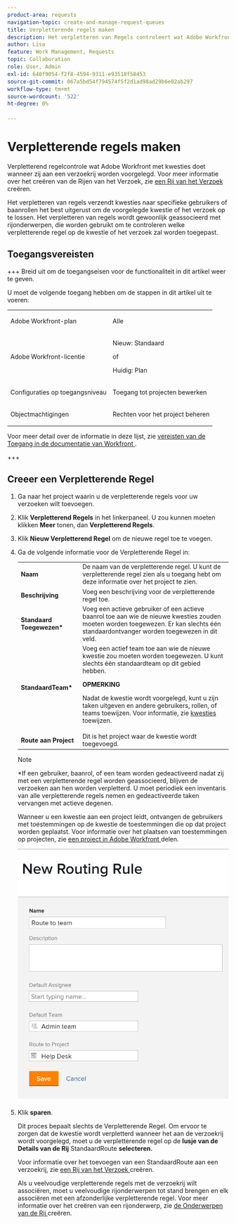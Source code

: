 ```yaml
---
product-area: requests
navigation-topic: create-and-manage-request-queues
title: Verpletterende regels maken
description: Het verpletteren van Regels controleert wat Adobe Workfront met kwesties doet wanneer zij aan een Rij van het Verzoek worden voorgelegd. Zie Een aanvraagwachtrij maken voor meer informatie over het maken van aanvraagwachtrijen.
author: Lisa
feature: Work Management, Requests
topic: Collaboration
role: User, Admin
exl-id: 640f9054-f2f8-4594-9311-e93518f58453
source-git-commit: 067a5bd54f794574f5f2d1ad98ad29b6e02ab297
workflow-type: tm+mt
source-wordcount: '522'
ht-degree: 0%

---
```


# Verpletterende regels maken

<!-- Audited: 12/2023 -->

Verpletterend regelcontrole wat Adobe Workfront met kwesties doet wanneer zij aan een verzoekrij worden voorgelegd. Voor meer informatie over het creëren van de Rijen van het Verzoek, zie [ een Rij van het Verzoek ](../../../manage-work/requests/create-and-manage-request-queues/create-request-queue.md) creëren.

Het verpletteren van regels verzendt kwesties naar specifieke gebruikers of baanrollen het best uitgerust om de voorgelegde kwestie of het verzoek op te lossen. Het verpletteren van regels wordt gewoonlijk geassocieerd met rijonderwerpen, die worden gebruikt om te controleren welke verpletterende regel op de kwestie of het verzoek zal worden toegepast.

## Toegangsvereisten

+++ Breid uit om de toegangseisen voor de functionaliteit in dit artikel weer te geven.

<!--drafted - replace the table at P&P:

<table style="table-layout:auto"> 
 <col> 
 <col> 
 <tbody> 
  <tr> 
   <td role="rowheader">Adobe Workfront plan*</td> 
   <td> <p>Any </p> </td> 
  </tr> 
  <tr> 
   <td role="rowheader">Adobe Workfront license*</td> 
   <td> <p>Current license: Standard </p> 
   Or
   <p>Legacy license: Plan </p> </td> 
  </tr> 
  <tr> 
   <td role="rowheader">Access level configurations*</td> 
   <td> <p>Edit access to Projects</p> <p><b>NOTE</b>
   
   If you still don't have access, ask your Workfront administrator if they set additional restrictions in your access level. For information on how a Workfront administrator can modify your access level, see <a href="../../../administration-and-setup/add-users/configure-and-grant-access/create-modify-access-levels.md" class="MCXref xref">Create or modify custom access levels</a>.</p> </td> 
  </tr> 
  <tr> 
   <td role="rowheader">Object permissions</td> 
   <td> <p> Manage permissions to the project</p> <p>For information on requesting additional access, see <a href="../../../workfront-basics/grant-and-request-access-to-objects/request-access.md" class="MCXref xref">Request access to objects </a>.</p> </td> 
  </tr> 
 </tbody> 
</table>
-->

U moet de volgende toegang hebben om de stappen in dit artikel uit te voeren:

<table style="table-layout:auto"> 
 <col> 
 <col> 
 <tbody> 
  <tr> 
   <td role="rowheader">Adobe Workfront-plan</td> 
   <td> <p>Alle </p> </td> 
  </tr> 
  <tr> 
   <td role="rowheader">Adobe Workfront-licentie</td> 
   <td>
    <p>Nieuw: Standaard</p>
    <p>of</p>
    <p>Huidig: Plan</p></td> 
  </tr> 
  <tr> 
   <td role="rowheader">Configuraties op toegangsniveau</td>
   <td> <p>Toegang tot projecten bewerken</p> </td> 
  </tr> 
  <tr> 
   <td role="rowheader">Objectmachtigingen</td> 
   <td> <p> Rechten voor het project beheren</p> </td>
  </tr> 
 </tbody> 
</table>

Voor meer detail over de informatie in deze lijst, zie [ vereisten van de Toegang in de documentatie van Workfront ](/help/quicksilver/administration-and-setup/add-users/access-levels-and-object-permissions/access-level-requirements-in-documentation.md).

+++

## Creeer een Verpletterende Regel

1. Ga naar het project waarin u de verpletterende regels voor uw verzoeken wilt toevoegen.
1. Klik **Verpletterend Regels** in het linkerpaneel. U zou kunnen moeten klikken **Meer** tonen, dan **Verpletterend Regels**.
1. Klik **Nieuw Verpletterend Regel** om de nieuwe regel toe te voegen.
1. Ga de volgende informatie voor de Verpletterende Regel in:

   <table style="table-layout:auto"> 
    <col> 
    <col> 
    <thead> 
     </thead> 
    <tbody> 
     <tr> 
      <td role="rowheader"><strong> Naam </strong> </td> 
      <td>De naam van de verpletterende regel. U kunt de verpletterende regel zien als u toegang hebt om deze informatie over het project te zien.</td> 
     </tr> 
     <tr> 
      <td role="rowheader"><strong> Beschrijving </strong> </td> 
      <td>Voeg een beschrijving voor de verpletterende regel toe.</td> 
     </tr> 
     <tr> 
      <td role="rowheader"><strong> Standaard Toegewezen* </strong> </td> 
      <td>Voeg een actieve gebruiker of een actieve baanrol toe aan wie de nieuwe kwesties zouden moeten worden toegewezen. Er kan slechts één standaardontvanger worden toegewezen in dit veld. </td> 
     </tr> 
     <tr> 
      <td role="rowheader"><strong> StandaardTeam* </strong> </td> 
      <td>Voeg een actief team toe aan wie de nieuwe kwestie zou moeten worden toegewezen. U kunt slechts één standaardteam op dit gebied hebben.

   <p><b>OPMERKING</b></p>

   Nadat de kwestie wordt voorgelegd, kunt u zijn taken uitgeven en andere gebruikers, rollen, of teams toewijzen. Voor informatie, zie <a href="../../../manage-work/issues/manage-issues/assign-issues.md"> kwesties </a> toewijzen.

   </td> 
     </tr> 
     <tr> 
      <td role="rowheader"><strong> Route aan Project </strong> </td> 
      <td>Dit is het project waar de kwestie wordt toegevoegd.</td> 
     </tr> 
    </tbody> 
   </table>

   >[!NOTE]
   >
   >*If een gebruiker, baanrol, of een team worden gedeactiveerd nadat zij met een verpletterende regel worden geassocieerd, blijven de verzoeken aan hen worden verpletterd. U moet periodiek een inventaris van alle verpletterende regels nemen en gedeactiveerde taken vervangen met actieve degenen.

   Wanneer u een kwestie aan een project leidt, ontvangen de gebruikers met toestemmingen op de kwestie de toestemmingen die op dat project worden geplaatst. Voor informatie over het plaatsen van toestemmingen op projecten, zie [ een project in Adobe Workfront ](../../../workfront-basics/grant-and-request-access-to-objects/share-a-project.md) delen.

   ![ Nieuwe Verpletterende doos van de Regel ](assets/new-routing-rule-box.png)

1. Klik **sparen**.

   Dit proces bepaalt slechts de Verpletterende Regel. Om ervoor te zorgen dat de kwestie wordt verpletterd wanneer het aan de verzoekrij wordt voorgelegd, moet u de verpletterende regel op de **lusje van de Details van de Rij** StandaardRoute **selecteren.**

   Voor informatie over het toevoegen van een StandaardRoute aan een verzoekrij, zie [ een Rij van het Verzoek ](../../../manage-work/requests/create-and-manage-request-queues/create-request-queue.md) creëren.

   Als u veelvoudige verpletterende regels met de verzoekrij wilt associëren, moet u veelvoudige rijonderwerpen tot stand brengen en elk associëren met een afzonderlijke verpletterende regel. Voor meer informatie over het creëren van een rijonderwerp, zie [ de Onderwerpen van de Rij ](../../../manage-work/requests/create-and-manage-request-queues/create-queue-topics.md) creëren.
